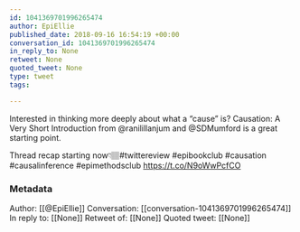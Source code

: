 ```yaml
---
id: 1041369701996265474
author: EpiEllie
published_date: 2018-09-16 16:54:19 +00:00
conversation_id: 1041369701996265474
in_reply_to: None
retweet: None
quoted_tweet: None
type: tweet
tags:

---
```


Interested in thinking more deeply about what a “cause” is? Causation: A Very Short Introduction from @ranilillanjum and @SDMumford is a great starting point. 

Thread recap starting now👇🏽#twittereview #epibookclub #causation #causalinference #epimethodsclub https://t.co/N9oWwPcfCO

### Metadata

Author: [[@EpiEllie]]
Conversation: [[conversation-1041369701996265474]]
In reply to: [[None]]
Retweet of: [[None]]
Quoted tweet: [[None]]
